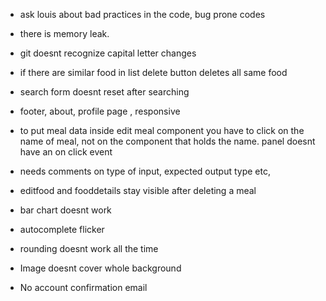 -   ask louis about bad practices in the code, bug prone codes
-   there is memory leak.
-   git doesnt recognize capital letter changes

-   if there are similar food in list delete button deletes all same food

-   search form doesnt reset after searching

-   footer, about, profile page , responsive

-   to put meal data inside edit meal component you have to click on the name of meal, not on the component that holds the name. panel doesnt have an on click event

-   needs comments on type of input, expected output type etc,

-   editfood and fooddetails stay visible after deleting a meal

-   bar chart doesnt work

-   autocomplete flicker

-   rounding doesnt work all the time

-   Image doesnt cover whole background

-   No account confirmation email
